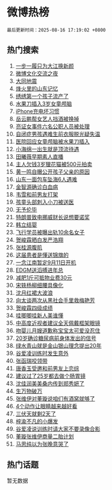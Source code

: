 # 微博热榜

`最后更新时间：2025-08-16 17:19:02 +0800`

## 热门搜索

1. [一步一履只为大江换新颜](https://m.weibo.cn/search?containerid=100103type%3D1%26t%3D10%26q%3D%23%E4%B8%80%E6%AD%A5%E4%B8%80%E5%B1%A5%E5%8F%AA%E4%B8%BA%E5%A4%A7%E6%B1%9F%E6%8D%A2%E6%96%B0%E9%A2%9C%23&stream_entry_id=51&isnewpage=1&extparam=seat%3D1%26cate%3D10103%26pos%3D0%26filter_type%3Drealtimehot%26q%3D%2523%25E4%25B8%2580%25E6%25AD%25A5%25E4%25B8%2580%25E5%25B1%25A5%25E5%258F%25AA%25E4%25B8%25BA%25E5%25A4%25A7%25E6%25B1%259F%25E6%258D%25A2%25E6%2596%25B0%25E9%25A2%259C%2523%26c_type%3D51%26stream_entry_id%3D51%26dgr%3D0%26display_time%3D1755335942%26pre_seqid%3D17553359420280251710105)
1. [微博文化交流之夜](https://m.weibo.cn/search?containerid=100103type%3D1%26t%3D10%26q%3D%E5%BE%AE%E5%8D%9A%E6%96%87%E5%8C%96%E4%BA%A4%E6%B5%81%E4%B9%8B%E5%A4%9C&stream_entry_id=31&isnewpage=1&extparam=seat%3D1%26filter_type%3Drealtimehot%26q%3D%25E5%25BE%25AE%25E5%258D%259A%25E6%2596%2587%25E5%258C%2596%25E4%25BA%25A4%25E6%25B5%2581%25E4%25B9%258B%25E5%25A4%259C%26c_type%3D31%26cate%3D5001%26realpos%3D1%26pos%3D0%26band_rank%3D1%26stream_entry_id%3D31%26flag%3D1%26dgr%3D0%26lcate%3D5001%26display_time%3D1755335942%26pre_seqid%3D17553359420280251710105)
1. [大同地震](https://m.weibo.cn/search?containerid=100103type%3D1%26t%3D10%26q%3D%E5%A4%A7%E5%90%8C%E5%9C%B0%E9%9C%87&stream_entry_id=31&isnewpage=1&extparam=seat%3D1%26filter_type%3Drealtimehot%26q%3D%25E5%25A4%25A7%25E5%2590%258C%25E5%259C%25B0%25E9%259C%2587%26c_type%3D31%26cate%3D5001%26realpos%3D2%26pos%3D1%26band_rank%3D2%26stream_entry_id%3D31%26flag%3D1%26dgr%3D0%26lcate%3D5001%26display_time%3D1755335942%26pre_seqid%3D17553359420280251710105)
1. [烽火里的山东记忆](https://m.weibo.cn/search?containerid=100103type%3D1%26t%3D10%26q%3D%23%E7%83%BD%E7%81%AB%E9%87%8C%E7%9A%84%E5%B1%B1%E4%B8%9C%E8%AE%B0%E5%BF%86%23&stream_entry_id=31&isnewpage=1&extparam=seat%3D1%26filter_type%3Drealtimehot%26q%3D%2523%25E7%2583%25BD%25E7%2581%25AB%25E9%2587%258C%25E7%259A%2584%25E5%25B1%25B1%25E4%25B8%259C%25E8%25AE%25B0%25E5%25BF%2586%2523%26c_type%3D31%26cate%3D5001%26realpos%3D3%26pos%3D2%26band_rank%3D3%26stream_entry_id%3D31%26flag%3D0%26dgr%3D0%26lcate%3D5001%26display_time%3D1755335942%26pre_seqid%3D17553359420280251710105)
1. [绣绣第一个孩子流产了](https://m.weibo.cn/search?containerid=100103type%3D1%26t%3D10%26q%3D%23%E7%BB%A3%E7%BB%A3%E7%AC%AC%E4%B8%80%E4%B8%AA%E5%AD%A9%E5%AD%90%E6%B5%81%E4%BA%A7%E4%BA%86%23&stream_entry_id=31&isnewpage=1&extparam=seat%3D1%26filter_type%3Drealtimehot%26q%3D%2523%25E7%25BB%25A3%25E7%25BB%25A3%25E7%25AC%25AC%25E4%25B8%2580%25E4%25B8%25AA%25E5%25AD%25A9%25E5%25AD%2590%25E6%25B5%2581%25E4%25BA%25A7%25E4%25BA%2586%2523%26c_type%3D31%26cate%3D5001%26realpos%3D4%26pos%3D3%26band_rank%3D4%26stream_entry_id%3D31%26flag%3D2%26dgr%3D0%26lcate%3D5001%26display_time%3D1755335942%26pre_seqid%3D17553359420280251710105)
1. [水果刀插入3岁女童颅脑](https://m.weibo.cn/search?containerid=100103type%3D1%26t%3D10%26q%3D%23%E6%B0%B4%E6%9E%9C%E5%88%80%E6%8F%92%E5%85%A53%E5%B2%81%E5%A5%B3%E7%AB%A5%E9%A2%85%E8%84%91%23&stream_entry_id=31&isnewpage=1&extparam=seat%3D1%26filter_type%3Drealtimehot%26q%3D%2523%25E6%25B0%25B4%25E6%259E%259C%25E5%2588%2580%25E6%258F%2592%25E5%2585%25A53%25E5%25B2%2581%25E5%25A5%25B3%25E7%25AB%25A5%25E9%25A2%2585%25E8%2584%2591%2523%26c_type%3D31%26cate%3D5001%26realpos%3D5%26pos%3D4%26band_rank%3D5%26stream_entry_id%3D31%26flag%3D1%26dgr%3D0%26lcate%3D5001%26display_time%3D1755335942%26pre_seqid%3D17553359420280251710105)
1. [iPhone充电坏习惯](https://m.weibo.cn/search?containerid=100103type%3D1%26t%3D10%26q%3DiPhone%E5%85%85%E7%94%B5%E5%9D%8F%E4%B9%A0%E6%83%AF&stream_entry_id=31&isnewpage=1&extparam=seat%3D1%26filter_type%3Drealtimehot%26q%3DiPhone%25E5%2585%2585%25E7%2594%25B5%25E5%259D%258F%25E4%25B9%25A0%25E6%2583%25AF%26c_type%3D31%26cate%3D5001%26realpos%3D6%26pos%3D5%26band_rank%3D6%26stream_entry_id%3D31%26flag%3D0%26dgr%3D0%26lcate%3D5001%26display_time%3D1755335942%26pre_seqid%3D17553359420280251710105)
1. [岳云鹏帮女艺人挡酒被换掉](https://m.weibo.cn/search?containerid=100103type%3D1%26t%3D10%26q%3D%E5%B2%B3%E4%BA%91%E9%B9%8F%E5%B8%AE%E5%A5%B3%E8%89%BA%E4%BA%BA%E6%8C%A1%E9%85%92%E8%A2%AB%E6%8D%A2%E6%8E%89&stream_entry_id=31&isnewpage=1&extparam=seat%3D1%26filter_type%3Drealtimehot%26q%3D%25E5%25B2%25B3%25E4%25BA%2591%25E9%25B9%258F%25E5%25B8%25AE%25E5%25A5%25B3%25E8%2589%25BA%25E4%25BA%25BA%25E6%258C%25A1%25E9%2585%2592%25E8%25A2%25AB%25E6%258D%25A2%25E6%258E%2589%26c_type%3D31%26cate%3D5001%26realpos%3D7%26pos%3D6%26band_rank%3D7%26stream_entry_id%3D31%26flag%3D2%26dgr%3D0%26lcate%3D5001%26display_time%3D1755335942%26pre_seqid%3D17553359420280251710105)
1. [亮证女事件六名公职人员被处理](https://m.weibo.cn/search?containerid=100103type%3D1%26t%3D10%26q%3D%23%E4%BA%AE%E8%AF%81%E5%A5%B3%E4%BA%8B%E4%BB%B6%E5%85%AD%E5%90%8D%E5%85%AC%E8%81%8C%E4%BA%BA%E5%91%98%E8%A2%AB%E5%A4%84%E7%90%86%23&stream_entry_id=31&isnewpage=1&extparam=seat%3D1%26filter_type%3Drealtimehot%26q%3D%2523%25E4%25BA%25AE%25E8%25AF%2581%25E5%25A5%25B3%25E4%25BA%258B%25E4%25BB%25B6%25E5%2585%25AD%25E5%2590%258D%25E5%2585%25AC%25E8%2581%258C%25E4%25BA%25BA%25E5%2591%2598%25E8%25A2%25AB%25E5%25A4%2584%25E7%2590%2586%2523%26c_type%3D31%26cate%3D5001%26realpos%3D8%26pos%3D7%26band_rank%3D8%26stream_entry_id%3D31%26flag%3D1%26dgr%3D0%26lcate%3D5001%26display_time%3D1755335942%26pre_seqid%3D17553359420280251710105)
1. [自闭症男孩遇难生前衣服脱光疑失温](https://m.weibo.cn/search?containerid=100103type%3D1%26t%3D10%26q%3D%23%E8%87%AA%E9%97%AD%E7%97%87%E7%94%B7%E5%AD%A9%E9%81%87%E9%9A%BE%E7%94%9F%E5%89%8D%E8%A1%A3%E6%9C%8D%E8%84%B1%E5%85%89%E7%96%91%E5%A4%B1%E6%B8%A9%23&stream_entry_id=31&isnewpage=1&extparam=seat%3D1%26filter_type%3Drealtimehot%26q%3D%2523%25E8%2587%25AA%25E9%2597%25AD%25E7%2597%2587%25E7%2594%25B7%25E5%25AD%25A9%25E9%2581%2587%25E9%259A%25BE%25E7%2594%259F%25E5%2589%258D%25E8%25A1%25A3%25E6%259C%258D%25E8%2584%25B1%25E5%2585%2589%25E7%2596%2591%25E5%25A4%25B1%25E6%25B8%25A9%2523%26c_type%3D31%26cate%3D5001%26realpos%3D9%26pos%3D8%26band_rank%3D9%26stream_entry_id%3D31%26flag%3D1%26dgr%3D0%26lcate%3D5001%26display_time%3D1755335942%26pre_seqid%3D17553359420280251710105)
1. [医院回应女童颅脑被水果刀插入](https://m.weibo.cn/search?containerid=100103type%3D1%26t%3D10%26q%3D%23%E5%8C%BB%E9%99%A2%E5%9B%9E%E5%BA%94%E5%A5%B3%E7%AB%A5%E9%A2%85%E8%84%91%E8%A2%AB%E6%B0%B4%E6%9E%9C%E5%88%80%E6%8F%92%E5%85%A5%23&stream_entry_id=31&isnewpage=1&extparam=seat%3D1%26filter_type%3Drealtimehot%26q%3D%2523%25E5%258C%25BB%25E9%2599%25A2%25E5%259B%259E%25E5%25BA%2594%25E5%25A5%25B3%25E7%25AB%25A5%25E9%25A2%2585%25E8%2584%2591%25E8%25A2%25AB%25E6%25B0%25B4%25E6%259E%259C%25E5%2588%2580%25E6%258F%2592%25E5%2585%25A5%2523%26c_type%3D31%26cate%3D5001%26realpos%3D10%26pos%3D9%26band_rank%3D10%26stream_entry_id%3D31%26flag%3D1%26dgr%3D0%26lcate%3D5001%26display_time%3D1755335942%26pre_seqid%3D17553359420280251710105)
1. [小海绵一出生就是顶流待遇](https://m.weibo.cn/search?containerid=100103type%3D1%26t%3D10%26q%3D%E5%B0%8F%E6%B5%B7%E7%BB%B5%E4%B8%80%E5%87%BA%E7%94%9F%E5%B0%B1%E6%98%AF%E9%A1%B6%E6%B5%81%E5%BE%85%E9%81%87&stream_entry_id=31&isnewpage=1&extparam=seat%3D1%26filter_type%3Drealtimehot%26q%3D%25E5%25B0%258F%25E6%25B5%25B7%25E7%25BB%25B5%25E4%25B8%2580%25E5%2587%25BA%25E7%2594%259F%25E5%25B0%25B1%25E6%2598%25AF%25E9%25A1%25B6%25E6%25B5%2581%25E5%25BE%2585%25E9%2581%2587%26c_type%3D31%26cate%3D5001%26realpos%3D11%26pos%3D10%26band_rank%3D11%26stream_entry_id%3D31%26flag%3D2%26dgr%3D0%26lcate%3D5001%26display_time%3D1755335942%26pre_seqid%3D17553359420280251710105)
1. [田曦薇早期素人直播](https://m.weibo.cn/search?containerid=100103type%3D1%26t%3D10%26q%3D%E7%94%B0%E6%9B%A6%E8%96%87%E6%97%A9%E6%9C%9F%E7%B4%A0%E4%BA%BA%E7%9B%B4%E6%92%AD&stream_entry_id=31&isnewpage=1&extparam=seat%3D1%26filter_type%3Drealtimehot%26q%3D%25E7%2594%25B0%25E6%259B%25A6%25E8%2596%2587%25E6%2597%25A9%25E6%259C%259F%25E7%25B4%25A0%25E4%25BA%25BA%25E7%259B%25B4%25E6%2592%25AD%26c_type%3D31%26cate%3D5001%26realpos%3D12%26pos%3D11%26band_rank%3D12%26stream_entry_id%3D31%26flag%3D2%26dgr%3D0%26lcate%3D5001%26display_time%3D1755335942%26pre_seqid%3D17553359420280251710105)
1. [主人欠钱3岁狸花猫被500元拍卖](https://m.weibo.cn/search?containerid=100103type%3D1%26t%3D10%26q%3D%23%E4%B8%BB%E4%BA%BA%E6%AC%A0%E9%92%B13%E5%B2%81%E7%8B%B8%E8%8A%B1%E7%8C%AB%E8%A2%AB500%E5%85%83%E6%8B%8D%E5%8D%96%23&stream_entry_id=31&isnewpage=1&extparam=seat%3D1%26filter_type%3Drealtimehot%26q%3D%2523%25E4%25B8%25BB%25E4%25BA%25BA%25E6%25AC%25A0%25E9%2592%25B13%25E5%25B2%2581%25E7%258B%25B8%25E8%258A%25B1%25E7%258C%25AB%25E8%25A2%25AB500%25E5%2585%2583%25E6%258B%258D%25E5%258D%2596%2523%26c_type%3D31%26cate%3D5001%26realpos%3D13%26pos%3D12%26band_rank%3D13%26stream_entry_id%3D31%26flag%3D1%26dgr%3D0%26lcate%3D5001%26display_time%3D1755335942%26pre_seqid%3D17553359420280251710105)
1. [黄一鸣自曝公开孩子父亲的原因](https://m.weibo.cn/search?containerid=100103type%3D1%26t%3D10%26q%3D%23%E9%BB%84%E4%B8%80%E9%B8%A3%E8%87%AA%E6%9B%9D%E5%85%AC%E5%BC%80%E5%AD%A9%E5%AD%90%E7%88%B6%E4%BA%B2%E7%9A%84%E5%8E%9F%E5%9B%A0%23&stream_entry_id=31&isnewpage=1&extparam=seat%3D1%26filter_type%3Drealtimehot%26q%3D%2523%25E9%25BB%2584%25E4%25B8%2580%25E9%25B8%25A3%25E8%2587%25AA%25E6%259B%259D%25E5%2585%25AC%25E5%25BC%2580%25E5%25AD%25A9%25E5%25AD%2590%25E7%2588%25B6%25E4%25BA%25B2%25E7%259A%2584%25E5%258E%259F%25E5%259B%25A0%2523%26c_type%3D31%26cate%3D5001%26realpos%3D14%26pos%3D13%26band_rank%3D14%26stream_entry_id%3D31%26flag%3D0%26dgr%3D0%26lcate%3D5001%26display_time%3D1755335942%26pre_seqid%3D17553359420280251710105)
1. [山东一面包车坠海6人遇难](https://m.weibo.cn/search?containerid=100103type%3D1%26t%3D10%26q%3D%23%E5%B1%B1%E4%B8%9C%E4%B8%80%E9%9D%A2%E5%8C%85%E8%BD%A6%E5%9D%A0%E6%B5%B76%E4%BA%BA%E9%81%87%E9%9A%BE%23&stream_entry_id=31&isnewpage=1&extparam=seat%3D1%26filter_type%3Drealtimehot%26q%3D%2523%25E5%25B1%25B1%25E4%25B8%259C%25E4%25B8%2580%25E9%259D%25A2%25E5%258C%2585%25E8%25BD%25A6%25E5%259D%25A0%25E6%25B5%25B76%25E4%25BA%25BA%25E9%2581%2587%25E9%259A%25BE%2523%26c_type%3D31%26cate%3D5001%26realpos%3D15%26pos%3D14%26band_rank%3D15%26stream_entry_id%3D31%26flag%3D1%26dgr%3D0%26lcate%3D5001%26display_time%3D1755335942%26pre_seqid%3D17553359420280251710105)
1. [金智源确诊白血病](https://m.weibo.cn/search?containerid=100103type%3D1%26t%3D10%26q%3D%23%E9%87%91%E6%99%BA%E6%BA%90%E7%A1%AE%E8%AF%8A%E7%99%BD%E8%A1%80%E7%97%85%23&stream_entry_id=31&isnewpage=1&extparam=seat%3D1%26filter_type%3Drealtimehot%26q%3D%2523%25E9%2587%2591%25E6%2599%25BA%25E6%25BA%2590%25E7%25A1%25AE%25E8%25AF%258A%25E7%2599%25BD%25E8%25A1%2580%25E7%2597%2585%2523%26c_type%3D31%26cate%3D5001%26realpos%3D16%26pos%3D15%26band_rank%3D16%26stream_entry_id%3D31%26flag%3D2%26dgr%3D0%26lcate%3D5001%26display_time%3D1755335942%26pre_seqid%3D17553359420280251710105)
1. [韦雪和前男友打架](https://m.weibo.cn/search?containerid=100103type%3D1%26t%3D10%26q%3D%23%E9%9F%A6%E9%9B%AA%E5%92%8C%E5%89%8D%E7%94%B7%E5%8F%8B%E6%89%93%E6%9E%B6%23&stream_entry_id=31&isnewpage=1&extparam=seat%3D1%26filter_type%3Drealtimehot%26q%3D%2523%25E9%259F%25A6%25E9%259B%25AA%25E5%2592%258C%25E5%2589%258D%25E7%2594%25B7%25E5%258F%258B%25E6%2589%2593%25E6%259E%25B6%2523%26c_type%3D31%26cate%3D5001%26realpos%3D17%26pos%3D16%26band_rank%3D17%26stream_entry_id%3D31%26flag%3D2%26dgr%3D0%26lcate%3D5001%26display_time%3D1755335942%26pre_seqid%3D17553359420280251710105)
1. [孩童头部刺入小刀被送医](https://m.weibo.cn/search?containerid=100103type%3D1%26t%3D10%26q%3D%23%E5%AD%A9%E7%AB%A5%E5%A4%B4%E9%83%A8%E5%88%BA%E5%85%A5%E5%B0%8F%E5%88%80%E8%A2%AB%E9%80%81%E5%8C%BB%23&stream_entry_id=31&isnewpage=1&extparam=seat%3D1%26filter_type%3Drealtimehot%26q%3D%2523%25E5%25AD%25A9%25E7%25AB%25A5%25E5%25A4%25B4%25E9%2583%25A8%25E5%2588%25BA%25E5%2585%25A5%25E5%25B0%258F%25E5%2588%2580%25E8%25A2%25AB%25E9%2580%2581%25E5%258C%25BB%2523%26c_type%3D31%26cate%3D5001%26realpos%3D18%26pos%3D17%26band_rank%3D18%26stream_entry_id%3D31%26flag%3D1%26dgr%3D0%26lcate%3D5001%26display_time%3D1755335942%26pre_seqid%3D17553359420280251710105)
1. [无予伦毕](https://m.weibo.cn/search?containerid=100103type%3D1%26t%3D10%26q%3D%E6%97%A0%E4%BA%88%E4%BC%A6%E6%AF%95&stream_entry_id=31&isnewpage=1&extparam=seat%3D1%26filter_type%3Drealtimehot%26q%3D%25E6%2597%25A0%25E4%25BA%2588%25E4%25BC%25A6%25E6%25AF%2595%26c_type%3D31%26cate%3D5001%26realpos%3D19%26pos%3D18%26band_rank%3D19%26stream_entry_id%3D31%26flag%3D1%26dgr%3D0%26lcate%3D5001%26display_time%3D1755335942%26pre_seqid%3D17553359420280251710105)
1. [特朗普致电挪威财长说想要诺奖](https://m.weibo.cn/search?containerid=100103type%3D1%26t%3D10%26q%3D%23%E7%89%B9%E6%9C%97%E6%99%AE%E8%87%B4%E7%94%B5%E6%8C%AA%E5%A8%81%E8%B4%A2%E9%95%BF%E8%AF%B4%E6%83%B3%E8%A6%81%E8%AF%BA%E5%A5%96%23&stream_entry_id=31&isnewpage=1&extparam=seat%3D1%26filter_type%3Drealtimehot%26q%3D%2523%25E7%2589%25B9%25E6%259C%2597%25E6%2599%25AE%25E8%2587%25B4%25E7%2594%25B5%25E6%258C%25AA%25E5%25A8%2581%25E8%25B4%25A2%25E9%2595%25BF%25E8%25AF%25B4%25E6%2583%25B3%25E8%25A6%2581%25E8%25AF%25BA%25E5%25A5%2596%2523%26c_type%3D31%26cate%3D5001%26realpos%3D20%26pos%3D19%26band_rank%3D20%26stream_entry_id%3D31%26flag%3D1%26dgr%3D0%26lcate%3D5001%26display_time%3D1755335942%26pre_seqid%3D17553359420280251710105)
1. [韩立结婴](https://m.weibo.cn/search?containerid=100103type%3D1%26t%3D10%26q%3D%E9%9F%A9%E7%AB%8B%E7%BB%93%E5%A9%B4&stream_entry_id=31&isnewpage=1&extparam=seat%3D1%26filter_type%3Drealtimehot%26q%3D%25E9%259F%25A9%25E7%25AB%258B%25E7%25BB%2593%25E5%25A9%25B4%26c_type%3D31%26cate%3D5001%26realpos%3D21%26pos%3D20%26band_rank%3D21%26stream_entry_id%3D31%26flag%3D0%26dgr%3D0%26lcate%3D5001%26display_time%3D1755335942%26pre_seqid%3D17553359420280251710105)
1. [飞行学员被曝出轨10余名女子](https://m.weibo.cn/search?containerid=100103type%3D1%26t%3D10%26q%3D%23%E9%A3%9E%E8%A1%8C%E5%AD%A6%E5%91%98%E8%A2%AB%E6%9B%9D%E5%87%BA%E8%BD%A810%E4%BD%99%E5%90%8D%E5%A5%B3%E5%AD%90%23&stream_entry_id=31&isnewpage=1&extparam=seat%3D1%26filter_type%3Drealtimehot%26q%3D%2523%25E9%25A3%259E%25E8%25A1%258C%25E5%25AD%25A6%25E5%2591%2598%25E8%25A2%25AB%25E6%259B%259D%25E5%2587%25BA%25E8%25BD%25A810%25E4%25BD%2599%25E5%2590%258D%25E5%25A5%25B3%25E5%25AD%2590%2523%26c_type%3D31%26cate%3D5001%26realpos%3D22%26pos%3D21%26band_rank%3D22%26stream_entry_id%3D31%26flag%3D2%26dgr%3D0%26lcate%3D5001%26display_time%3D1755335942%26pre_seqid%3D17553359420280251710105)
1. [贺峻霖晒白发严浩翔](https://m.weibo.cn/search?containerid=100103type%3D1%26t%3D10%26q%3D%23%E8%B4%BA%E5%B3%BB%E9%9C%96%E6%99%92%E7%99%BD%E5%8F%91%E4%B8%A5%E6%B5%A9%E7%BF%94%23&stream_entry_id=31&isnewpage=1&extparam=seat%3D1%26filter_type%3Drealtimehot%26q%3D%2523%25E8%25B4%25BA%25E5%25B3%25BB%25E9%259C%2596%25E6%2599%2592%25E7%2599%25BD%25E5%258F%2591%25E4%25B8%25A5%25E6%25B5%25A9%25E7%25BF%2594%2523%26c_type%3D31%26cate%3D5001%26realpos%3D23%26pos%3D22%26band_rank%3D23%26stream_entry_id%3D31%26flag%3D0%26dgr%3D0%26lcate%3D5001%26display_time%3D1755335942%26pre_seqid%3D17553359420280251710105)
1. [张桂源腹肌](https://m.weibo.cn/search?containerid=100103type%3D1%26t%3D10%26q%3D%E5%BC%A0%E6%A1%82%E6%BA%90%E8%85%B9%E8%82%8C&stream_entry_id=31&isnewpage=1&extparam=seat%3D1%26filter_type%3Drealtimehot%26q%3D%25E5%25BC%25A0%25E6%25A1%2582%25E6%25BA%2590%25E8%2585%25B9%25E8%2582%258C%26c_type%3D31%26cate%3D5001%26realpos%3D24%26pos%3D23%26band_rank%3D24%26stream_entry_id%3D31%26flag%3D1%26dgr%3D0%26lcate%3D5001%26display_time%3D1755335942%26pre_seqid%3D17553359420280251710105)
1. [这届患者是懂送锦旗的](https://m.weibo.cn/search?containerid=100103type%3D1%26t%3D10%26q%3D%23%E8%BF%99%E5%B1%8A%E6%82%A3%E8%80%85%E6%98%AF%E6%87%82%E9%80%81%E9%94%A6%E6%97%97%E7%9A%84%23&stream_entry_id=31&isnewpage=1&extparam=seat%3D1%26filter_type%3Drealtimehot%26q%3D%2523%25E8%25BF%2599%25E5%25B1%258A%25E6%2582%25A3%25E8%2580%2585%25E6%2598%25AF%25E6%2587%2582%25E9%2580%2581%25E9%2594%25A6%25E6%2597%2597%25E7%259A%2584%2523%26c_type%3D31%26cate%3D5001%26realpos%3D25%26pos%3D24%26band_rank%3D25%26stream_entry_id%3D31%26flag%3D1%26dgr%3D0%26lcate%3D5001%26display_time%3D1755335942%26pre_seqid%3D17553359420280251710105)
1. [一念江南暂定9月11日开机](https://m.weibo.cn/search?containerid=100103type%3D1%26t%3D10%26q%3D%23%E4%B8%80%E5%BF%B5%E6%B1%9F%E5%8D%97%E6%9A%82%E5%AE%9A9%E6%9C%8811%E6%97%A5%E5%BC%80%E6%9C%BA%23&stream_entry_id=31&isnewpage=1&extparam=seat%3D1%26filter_type%3Drealtimehot%26q%3D%2523%25E4%25B8%2580%25E5%25BF%25B5%25E6%25B1%259F%25E5%258D%2597%25E6%259A%2582%25E5%25AE%259A9%25E6%259C%258811%25E6%2597%25A5%25E5%25BC%2580%25E6%259C%25BA%2523%26c_type%3D31%26cate%3D5001%26realpos%3D26%26pos%3D25%26band_rank%3D26%26stream_entry_id%3D31%26flag%3D1%26dgr%3D0%26lcate%3D5001%26display_time%3D1755335942%26pre_seqid%3D17553359420280251710105)
1. [EDGM送滔搏进年总](https://m.weibo.cn/search?containerid=100103type%3D1%26t%3D10%26q%3D%23EDGM%E9%80%81%E6%BB%94%E6%90%8F%E8%BF%9B%E5%B9%B4%E6%80%BB%23&stream_entry_id=31&isnewpage=1&extparam=seat%3D1%26filter_type%3Drealtimehot%26q%3D%2523EDGM%25E9%2580%2581%25E6%25BB%2594%25E6%2590%258F%25E8%25BF%259B%25E5%25B9%25B4%25E6%2580%25BB%2523%26c_type%3D31%26cate%3D5001%26realpos%3D27%26pos%3D26%26band_rank%3D27%26stream_entry_id%3D31%26flag%3D1%26dgr%3D0%26lcate%3D5001%26display_time%3D1755335942%26pre_seqid%3D17553359420280251710105)
1. [减肥1斤可抵物业费30元](https://m.weibo.cn/search?containerid=100103type%3D1%26t%3D10%26q%3D%23%E5%87%8F%E8%82%A51%E6%96%A4%E5%8F%AF%E6%8A%B5%E7%89%A9%E4%B8%9A%E8%B4%B930%E5%85%83%23&stream_entry_id=31&isnewpage=1&extparam=seat%3D1%26filter_type%3Drealtimehot%26q%3D%2523%25E5%2587%258F%25E8%2582%25A51%25E6%2596%25A4%25E5%258F%25AF%25E6%258A%25B5%25E7%2589%25A9%25E4%25B8%259A%25E8%25B4%25B930%25E5%2585%2583%2523%26c_type%3D31%26cate%3D5001%26realpos%3D28%26pos%3D27%26band_rank%3D28%26stream_entry_id%3D31%26flag%3D1%26dgr%3D0%26lcate%3D5001%26display_time%3D1755335942%26pre_seqid%3D17553359420280251710105)
1. [宋轶杨柳细腰具像化](https://m.weibo.cn/search?containerid=100103type%3D1%26t%3D10%26q%3D%E5%AE%8B%E8%BD%B6%E6%9D%A8%E6%9F%B3%E7%BB%86%E8%85%B0%E5%85%B7%E5%83%8F%E5%8C%96&stream_entry_id=31&isnewpage=1&extparam=seat%3D1%26filter_type%3Drealtimehot%26q%3D%25E5%25AE%258B%25E8%25BD%25B6%25E6%259D%25A8%25E6%259F%25B3%25E7%25BB%2586%25E8%2585%25B0%25E5%2585%25B7%25E5%2583%258F%25E5%258C%2596%26c_type%3D31%26cate%3D5001%26realpos%3D29%26pos%3D28%26band_rank%3D29%26stream_entry_id%3D31%26flag%3D1%26dgr%3D0%26lcate%3D5001%26display_time%3D1755335942%26pre_seqid%3D17553359420280251710105)
1. [沈月红裙大波浪](https://m.weibo.cn/search?containerid=100103type%3D1%26t%3D10%26q%3D%E6%B2%88%E6%9C%88%E7%BA%A2%E8%A3%99%E5%A4%A7%E6%B3%A2%E6%B5%AA&stream_entry_id=31&isnewpage=1&extparam=seat%3D1%26filter_type%3Drealtimehot%26q%3D%25E6%25B2%2588%25E6%259C%2588%25E7%25BA%25A2%25E8%25A3%2599%25E5%25A4%25A7%25E6%25B3%25A2%25E6%25B5%25AA%26c_type%3D31%26cate%3D5001%26realpos%3D30%26pos%3D29%26band_rank%3D30%26stream_entry_id%3D31%26flag%3D1%26dgr%3D0%26lcate%3D5001%26display_time%3D1755335942%26pre_seqid%3D17553359420280251710105)
1. [向太谈两次从黑社会手里救梅艳芳](https://m.weibo.cn/search?containerid=100103type%3D1%26t%3D10%26q%3D%23%E5%90%91%E5%A4%AA%E8%B0%88%E4%B8%A4%E6%AC%A1%E4%BB%8E%E9%BB%91%E7%A4%BE%E4%BC%9A%E6%89%8B%E9%87%8C%E6%95%91%E6%A2%85%E8%89%B3%E8%8A%B3%23&stream_entry_id=31&isnewpage=1&extparam=seat%3D1%26filter_type%3Drealtimehot%26q%3D%2523%25E5%2590%2591%25E5%25A4%25AA%25E8%25B0%2588%25E4%25B8%25A4%25E6%25AC%25A1%25E4%25BB%258E%25E9%25BB%2591%25E7%25A4%25BE%25E4%25BC%259A%25E6%2589%258B%25E9%2587%258C%25E6%2595%2591%25E6%25A2%2585%25E8%2589%25B3%25E8%258A%25B3%2523%26c_type%3D31%26cate%3D5001%26realpos%3D31%26pos%3D30%26band_rank%3D31%26stream_entry_id%3D31%26flag%3D0%26dgr%3D0%26lcate%3D5001%26display_time%3D1755335942%26pre_seqid%3D17553359420280251710105)
1. [贺峻霖四级成绩](https://m.weibo.cn/search?containerid=100103type%3D1%26t%3D10%26q%3D%23%E8%B4%BA%E5%B3%BB%E9%9C%96%E5%9B%9B%E7%BA%A7%E6%88%90%E7%BB%A9%23&stream_entry_id=31&isnewpage=1&extparam=seat%3D1%26filter_type%3Drealtimehot%26q%3D%2523%25E8%25B4%25BA%25E5%25B3%25BB%25E9%259C%2596%25E5%259B%259B%25E7%25BA%25A7%25E6%2588%2590%25E7%25BB%25A9%2523%26c_type%3D31%26cate%3D5001%26realpos%3D32%26pos%3D31%26band_rank%3D32%26stream_entry_id%3D31%26flag%3D0%26dgr%3D0%26lcate%3D5001%26display_time%3D1755335942%26pre_seqid%3D17553359420280251710105)
1. [哇唧唧哇新人美谁懂](https://m.weibo.cn/search?containerid=100103type%3D1%26t%3D10%26q%3D%E5%93%87%E5%94%A7%E5%94%A7%E5%93%87%E6%96%B0%E4%BA%BA%E7%BE%8E%E8%B0%81%E6%87%82&stream_entry_id=31&isnewpage=1&extparam=seat%3D1%26filter_type%3Drealtimehot%26q%3D%25E5%2593%2587%25E5%2594%25A7%25E5%2594%25A7%25E5%2593%2587%25E6%2596%25B0%25E4%25BA%25BA%25E7%25BE%258E%25E8%25B0%2581%25E6%2587%2582%26c_type%3D31%26cate%3D5001%26realpos%3D33%26pos%3D32%26band_rank%3D33%26stream_entry_id%3D31%26flag%3D1%26dgr%3D0%26lcate%3D5001%26display_time%3D1755335942%26pre_seqid%3D17553359420280251710105)
1. [中高度近视者建议全天佩戴框架眼镜](https://m.weibo.cn/search?containerid=100103type%3D1%26t%3D10%26q%3D%23%E4%B8%AD%E9%AB%98%E5%BA%A6%E8%BF%91%E8%A7%86%E8%80%85%E5%BB%BA%E8%AE%AE%E5%85%A8%E5%A4%A9%E4%BD%A9%E6%88%B4%E6%A1%86%E6%9E%B6%E7%9C%BC%E9%95%9C%23&stream_entry_id=31&isnewpage=1&extparam=seat%3D1%26filter_type%3Drealtimehot%26q%3D%2523%25E4%25B8%25AD%25E9%25AB%2598%25E5%25BA%25A6%25E8%25BF%2591%25E8%25A7%2586%25E8%2580%2585%25E5%25BB%25BA%25E8%25AE%25AE%25E5%2585%25A8%25E5%25A4%25A9%25E4%25BD%25A9%25E6%2588%25B4%25E6%25A1%2586%25E6%259E%25B6%25E7%259C%25BC%25E9%2595%259C%2523%26c_type%3D31%26cate%3D5001%26realpos%3D34%26pos%3D33%26band_rank%3D34%26stream_entry_id%3D31%26flag%3D1%26dgr%3D0%26lcate%3D5001%26display_time%3D1755335942%26pre_seqid%3D17553359420280251710105)
1. [吻婴儿月嫂道歉称宝宝太可爱没忍住](https://m.weibo.cn/search?containerid=100103type%3D1%26t%3D10%26q%3D%23%E5%90%BB%E5%A9%B4%E5%84%BF%E6%9C%88%E5%AB%82%E9%81%93%E6%AD%89%E7%A7%B0%E5%AE%9D%E5%AE%9D%E5%A4%AA%E5%8F%AF%E7%88%B1%E6%B2%A1%E5%BF%8D%E4%BD%8F%23&stream_entry_id=31&isnewpage=1&extparam=seat%3D1%26filter_type%3Drealtimehot%26q%3D%2523%25E5%2590%25BB%25E5%25A9%25B4%25E5%2584%25BF%25E6%259C%2588%25E5%25AB%2582%25E9%2581%2593%25E6%25AD%2589%25E7%25A7%25B0%25E5%25AE%259D%25E5%25AE%259D%25E5%25A4%25AA%25E5%258F%25AF%25E7%2588%25B1%25E6%25B2%25A1%25E5%25BF%258D%25E4%25BD%258F%2523%26c_type%3D31%26cate%3D5001%26realpos%3D35%26pos%3D34%26band_rank%3D35%26stream_entry_id%3D31%26flag%3D0%26dgr%3D0%26lcate%3D5001%26display_time%3D1755335942%26pre_seqid%3D17553359420280251710105)
1. [20岁确诊糖尿病前身体发出的信号](https://m.weibo.cn/search?containerid=100103type%3D1%26t%3D10%26q%3D20%E5%B2%81%E7%A1%AE%E8%AF%8A%E7%B3%96%E5%B0%BF%E7%97%85%E5%89%8D%E8%BA%AB%E4%BD%93%E5%8F%91%E5%87%BA%E7%9A%84%E4%BF%A1%E5%8F%B7&stream_entry_id=31&isnewpage=1&extparam=seat%3D1%26filter_type%3Drealtimehot%26q%3D20%25E5%25B2%2581%25E7%25A1%25AE%25E8%25AF%258A%25E7%25B3%2596%25E5%25B0%25BF%25E7%2597%2585%25E5%2589%258D%25E8%25BA%25AB%25E4%25BD%2593%25E5%258F%2591%25E5%2587%25BA%25E7%259A%2584%25E4%25BF%25A1%25E5%258F%25B7%26c_type%3D31%26cate%3D5001%26realpos%3D36%26pos%3D35%26band_rank%3D36%26stream_entry_id%3D31%26flag%3D1%26dgr%3D0%26lcate%3D5001%26display_time%3D1755335942%26pre_seqid%3D17553359420280251710105)
1. [绿水青山就是金山银山理念提出20年](https://m.weibo.cn/search?containerid=100103type%3D1%26t%3D10%26q%3D%23%E7%BB%BF%E6%B0%B4%E9%9D%92%E5%B1%B1%E5%B0%B1%E6%98%AF%E9%87%91%E5%B1%B1%E9%93%B6%E5%B1%B1%E7%90%86%E5%BF%B5%E6%8F%90%E5%87%BA20%E5%B9%B4%23&stream_entry_id=31&isnewpage=1&extparam=seat%3D1%26filter_type%3Drealtimehot%26q%3D%2523%25E7%25BB%25BF%25E6%25B0%25B4%25E9%259D%2592%25E5%25B1%25B1%25E5%25B0%25B1%25E6%2598%25AF%25E9%2587%2591%25E5%25B1%25B1%25E9%2593%25B6%25E5%25B1%25B1%25E7%2590%2586%25E5%25BF%25B5%25E6%258F%2590%25E5%2587%25BA20%25E5%25B9%25B4%2523%26c_type%3D31%26cate%3D5001%26realpos%3D37%26pos%3D36%26band_rank%3D37%26stream_entry_id%3D31%26flag%3D1%26dgr%3D0%26lcate%3D5001%26display_time%3D1755335942%26pre_seqid%3D17553359420280251710105)
1. [谷爱凌训练时发生意外](https://m.weibo.cn/search?containerid=100103type%3D1%26t%3D10%26q%3D%E8%B0%B7%E7%88%B1%E5%87%8C%E8%AE%AD%E7%BB%83%E6%97%B6%E5%8F%91%E7%94%9F%E6%84%8F%E5%A4%96&stream_entry_id=31&isnewpage=1&extparam=seat%3D1%26filter_type%3Drealtimehot%26q%3D%25E8%25B0%25B7%25E7%2588%25B1%25E5%2587%258C%25E8%25AE%25AD%25E7%25BB%2583%25E6%2597%25B6%25E5%258F%2591%25E7%2594%259F%25E6%2584%258F%25E5%25A4%2596%26c_type%3D31%26cate%3D5001%26realpos%3D38%26pos%3D37%26band_rank%3D38%26stream_entry_id%3D31%26flag%3D1%26dgr%3D0%26lcate%3D5001%26display_time%3D1755335942%26pre_seqid%3D17553359420280251710105)
1. [张函瑞咬领带](https://m.weibo.cn/search?containerid=100103type%3D1%26t%3D10%26q%3D%23%E5%BC%A0%E5%87%BD%E7%91%9E%E5%92%AC%E9%A2%86%E5%B8%A6%23&stream_entry_id=31&isnewpage=1&extparam=seat%3D1%26filter_type%3Drealtimehot%26q%3D%2523%25E5%25BC%25A0%25E5%2587%25BD%25E7%2591%259E%25E5%2592%25AC%25E9%25A2%2586%25E5%25B8%25A6%2523%26c_type%3D31%26cate%3D5001%26realpos%3D39%26pos%3D38%26band_rank%3D39%26stream_entry_id%3D31%26flag%3D1%26dgr%3D0%26lcate%3D5001%26display_time%3D1755335942%26pre_seqid%3D17553359420280251710105)
1. [唐香玉受邀和前男友上恋综](https://m.weibo.cn/search?containerid=100103type%3D1%26t%3D10%26q%3D%E5%94%90%E9%A6%99%E7%8E%89%E5%8F%97%E9%82%80%E5%92%8C%E5%89%8D%E7%94%B7%E5%8F%8B%E4%B8%8A%E6%81%8B%E7%BB%BC&stream_entry_id=31&isnewpage=1&extparam=seat%3D1%26filter_type%3Drealtimehot%26q%3D%25E5%2594%2590%25E9%25A6%2599%25E7%258E%2589%25E5%258F%2597%25E9%2582%2580%25E5%2592%258C%25E5%2589%258D%25E7%2594%25B7%25E5%258F%258B%25E4%25B8%258A%25E6%2581%258B%25E7%25BB%25BC%26c_type%3D31%26cate%3D5001%26realpos%3D40%26pos%3D39%26band_rank%3D40%26stream_entry_id%3D31%26flag%3D1%26dgr%3D0%26lcate%3D5001%26display_time%3D1755335942%26pre_seqid%3D17553359420280251710105)
1. [建议过了25岁都去做个肠胃镜](https://m.weibo.cn/search?containerid=100103type%3D1%26t%3D10%26q%3D%E5%BB%BA%E8%AE%AE%E8%BF%87%E4%BA%8625%E5%B2%81%E9%83%BD%E5%8E%BB%E5%81%9A%E4%B8%AA%E8%82%A0%E8%83%83%E9%95%9C&stream_entry_id=31&isnewpage=1&extparam=seat%3D1%26filter_type%3Drealtimehot%26q%3D%25E5%25BB%25BA%25E8%25AE%25AE%25E8%25BF%2587%25E4%25BA%258625%25E5%25B2%2581%25E9%2583%25BD%25E5%258E%25BB%25E5%2581%259A%25E4%25B8%25AA%25E8%2582%25A0%25E8%2583%2583%25E9%2595%259C%26c_type%3D31%26cate%3D5001%26realpos%3D41%26pos%3D40%26band_rank%3D41%26stream_entry_id%3D31%26flag%3D1%26dgr%3D0%26lcate%3D5001%26display_time%3D1755335942%26pre_seqid%3D17553359420280251710105)
1. [沈佳润美美桑内传到郑秀妍了](https://m.weibo.cn/search?containerid=100103type%3D1%26t%3D10%26q%3D%E6%B2%88%E4%BD%B3%E6%B6%A6%E7%BE%8E%E7%BE%8E%E6%A1%91%E5%86%85%E4%BC%A0%E5%88%B0%E9%83%91%E7%A7%80%E5%A6%8D%E4%BA%86&stream_entry_id=31&isnewpage=1&extparam=seat%3D1%26filter_type%3Drealtimehot%26q%3D%25E6%25B2%2588%25E4%25BD%25B3%25E6%25B6%25A6%25E7%25BE%258E%25E7%25BE%258E%25E6%25A1%2591%25E5%2586%2585%25E4%25BC%25A0%25E5%2588%25B0%25E9%2583%2591%25E7%25A7%2580%25E5%25A6%258D%25E4%25BA%2586%26c_type%3D31%26cate%3D5001%26realpos%3D42%26pos%3D41%26band_rank%3D42%26stream_entry_id%3D31%26flag%3D0%26dgr%3D0%26lcate%3D5001%26display_time%3D1755335942%26pre_seqid%3D17553359420280251710105)
1. [生万物破万](https://m.weibo.cn/search?containerid=100103type%3D1%26t%3D10%26q%3D%23%E7%94%9F%E4%B8%87%E7%89%A9%E7%A0%B4%E4%B8%87%23&stream_entry_id=31&isnewpage=1&extparam=seat%3D1%26filter_type%3Drealtimehot%26q%3D%2523%25E7%2594%259F%25E4%25B8%2587%25E7%2589%25A9%25E7%25A0%25B4%25E4%25B8%2587%2523%26c_type%3D31%26cate%3D5001%26realpos%3D43%26pos%3D42%26band_rank%3D43%26stream_entry_id%3D31%26flag%3D0%26dgr%3D0%26lcate%3D5001%26display_time%3D1755335942%26pre_seqid%3D17553359420280251710105)
1. [张维伊对董璇说咱们有酒窝就够了](https://m.weibo.cn/search?containerid=100103type%3D1%26t%3D10%26q%3D%E5%BC%A0%E7%BB%B4%E4%BC%8A%E5%AF%B9%E8%91%A3%E7%92%87%E8%AF%B4%E5%92%B1%E4%BB%AC%E6%9C%89%E9%85%92%E7%AA%9D%E5%B0%B1%E5%A4%9F%E4%BA%86&stream_entry_id=31&isnewpage=1&extparam=seat%3D1%26filter_type%3Drealtimehot%26q%3D%25E5%25BC%25A0%25E7%25BB%25B4%25E4%25BC%258A%25E5%25AF%25B9%25E8%2591%25A3%25E7%2592%2587%25E8%25AF%25B4%25E5%2592%25B1%25E4%25BB%25AC%25E6%259C%2589%25E9%2585%2592%25E7%25AA%259D%25E5%25B0%25B1%25E5%25A4%259F%25E4%25BA%2586%26c_type%3D31%26cate%3D5001%26realpos%3D44%26pos%3D43%26band_rank%3D44%26stream_entry_id%3D31%26flag%3D1%26dgr%3D0%26lcate%3D5001%26display_time%3D1755335942%26pre_seqid%3D17553359420280251710105)
1. [4个动作让眼睛越来越好看](https://m.weibo.cn/search?containerid=100103type%3D1%26t%3D10%26q%3D%234%E4%B8%AA%E5%8A%A8%E4%BD%9C%E8%AE%A9%E7%9C%BC%E7%9D%9B%E8%B6%8A%E6%9D%A5%E8%B6%8A%E5%A5%BD%E7%9C%8B%23&stream_entry_id=31&isnewpage=1&extparam=seat%3D1%26filter_type%3Drealtimehot%26q%3D%25234%25E4%25B8%25AA%25E5%258A%25A8%25E4%25BD%259C%25E8%25AE%25A9%25E7%259C%25BC%25E7%259D%259B%25E8%25B6%258A%25E6%259D%25A5%25E8%25B6%258A%25E5%25A5%25BD%25E7%259C%258B%2523%26c_type%3D31%26cate%3D5001%26realpos%3D45%26pos%3D44%26band_rank%3D45%26stream_entry_id%3D31%26flag%3D1%26dgr%3D0%26lcate%3D5001%26display_time%3D1755335942%26pre_seqid%3D17553359420280251710105)
1. [三伏天就剩2天了](https://m.weibo.cn/search?containerid=100103type%3D1%26t%3D10%26q%3D%23%E4%B8%89%E4%BC%8F%E5%A4%A9%E5%B0%B1%E5%89%A92%E5%A4%A9%E4%BA%86%23&stream_entry_id=31&isnewpage=1&extparam=seat%3D1%26filter_type%3Drealtimehot%26q%3D%2523%25E4%25B8%2589%25E4%25BC%258F%25E5%25A4%25A9%25E5%25B0%25B1%25E5%2589%25A92%25E5%25A4%25A9%25E4%25BA%2586%2523%26c_type%3D31%26cate%3D5001%26realpos%3D46%26pos%3D45%26band_rank%3D46%26stream_entry_id%3D31%26flag%3D0%26dgr%3D0%26lcate%3D5001%26display_time%3D1755335942%26pre_seqid%3D17553359420280251710105)
1. [梓渝不凡的小爆发](https://m.weibo.cn/search?containerid=100103type%3D1%26t%3D10%26q%3D%23%E6%A2%93%E6%B8%9D%E4%B8%8D%E5%87%A1%E7%9A%84%E5%B0%8F%E7%88%86%E5%8F%91%23&stream_entry_id=31&isnewpage=1&extparam=seat%3D1%26filter_type%3Drealtimehot%26q%3D%2523%25E6%25A2%2593%25E6%25B8%259D%25E4%25B8%258D%25E5%2587%25A1%25E7%259A%2584%25E5%25B0%258F%25E7%2588%2586%25E5%258F%2591%2523%26c_type%3D31%26cate%3D5001%26realpos%3D47%26pos%3D46%26band_rank%3D47%26stream_entry_id%3D31%26flag%3D1%26dgr%3D0%26lcate%3D5001%26display_time%3D1755335942%26pre_seqid%3D17553359420280251710105)
1. [谷爱凌说训练时请大家不要录像合影](https://m.weibo.cn/search?containerid=100103type%3D1%26t%3D10%26q%3D%23%E8%B0%B7%E7%88%B1%E5%87%8C%E8%AF%B4%E8%AE%AD%E7%BB%83%E6%97%B6%E8%AF%B7%E5%A4%A7%E5%AE%B6%E4%B8%8D%E8%A6%81%E5%BD%95%E5%83%8F%E5%90%88%E5%BD%B1%23&stream_entry_id=31&isnewpage=1&extparam=seat%3D1%26filter_type%3Drealtimehot%26q%3D%2523%25E8%25B0%25B7%25E7%2588%25B1%25E5%2587%258C%25E8%25AF%25B4%25E8%25AE%25AD%25E7%25BB%2583%25E6%2597%25B6%25E8%25AF%25B7%25E5%25A4%25A7%25E5%25AE%25B6%25E4%25B8%258D%25E8%25A6%2581%25E5%25BD%2595%25E5%2583%258F%25E5%2590%2588%25E5%25BD%25B1%2523%26c_type%3D31%26cate%3D5001%26realpos%3D48%26pos%3D47%26band_rank%3D48%26stream_entry_id%3D31%26flag%3D1%26dgr%3D0%26lcate%3D5001%26display_time%3D1755335942%26pre_seqid%3D17553359420280251710105)
1. [董璇张维伊商量二胎计划](https://m.weibo.cn/search?containerid=100103type%3D1%26t%3D10%26q%3D%23%E8%91%A3%E7%92%87%E5%BC%A0%E7%BB%B4%E4%BC%8A%E5%95%86%E9%87%8F%E4%BA%8C%E8%83%8E%E8%AE%A1%E5%88%92%23&stream_entry_id=31&isnewpage=1&extparam=seat%3D1%26filter_type%3Drealtimehot%26q%3D%2523%25E8%2591%25A3%25E7%2592%2587%25E5%25BC%25A0%25E7%25BB%25B4%25E4%25BC%258A%25E5%2595%2586%25E9%2587%258F%25E4%25BA%258C%25E8%2583%258E%25E8%25AE%25A1%25E5%2588%2592%2523%26c_type%3D31%26cate%3D5001%26realpos%3D49%26pos%3D48%26band_rank%3D49%26stream_entry_id%3D31%26flag%3D1%26dgr%3D0%26lcate%3D5001%26display_time%3D1755335942%26pre_seqid%3D17553359420280251710105)
1. [马思纯以为张晚意哭了](https://m.weibo.cn/search?containerid=100103type%3D1%26t%3D10%26q%3D%E9%A9%AC%E6%80%9D%E7%BA%AF%E4%BB%A5%E4%B8%BA%E5%BC%A0%E6%99%9A%E6%84%8F%E5%93%AD%E4%BA%86&stream_entry_id=31&isnewpage=1&extparam=seat%3D1%26filter_type%3Drealtimehot%26q%3D%25E9%25A9%25AC%25E6%2580%259D%25E7%25BA%25AF%25E4%25BB%25A5%25E4%25B8%25BA%25E5%25BC%25A0%25E6%2599%259A%25E6%2584%258F%25E5%2593%25AD%25E4%25BA%2586%26c_type%3D31%26cate%3D5001%26realpos%3D50%26pos%3D49%26band_rank%3D50%26stream_entry_id%3D31%26flag%3D1%26dgr%3D0%26lcate%3D5001%26display_time%3D1755335942%26pre_seqid%3D17553359420280251710105)

## 热门话题

暂无数据
